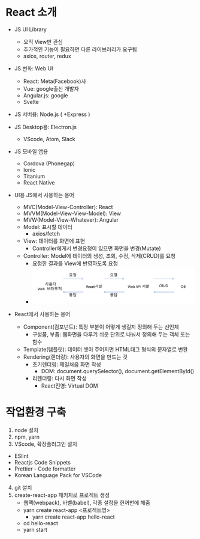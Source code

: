 # React 소개

* JS UI Library
    - 오직 View만 관심
    - 추가적인 기능이 필요하면 다른 라이브러리가 요구됨
    - axios, router, redux
* JS 변화: Web UI
    - React: Meta(Facebook)사
    - Vue: google출신 개발자
    - Angular.js: google
    - Svelte
* JS 서버용: Node.js ( +Express )
* JS Desktop용: Electron.js
  - VScode, Atom, Slack
* JS 모바일 앱용
  - Cordova (Phonegap)
  - Ionic
  - Titanium
  - React Native

* UI용 JS에서 사용하는 용어
  - MVC(Model-View-Controller): React
  - MVVM(Model-View-View-Model): View
  - MVW(Model-View-Whatever): Angular
  - Model: 표시할 데이터
    - axios/fetch
  - View: 데이터를 화면에 표현
    - Controller에게서 변경요청이 있으면 화면을 변경(Mutate)
  - Controller: Model에 데이터의 생성, 조회, 수정, 삭제(CRUD)를 요청
    - 요청한 결과를 View에 반영하도록 요청
    - ![img.png](이미지/ch01_1.png)

* React에서 사용하는 용어
  - Component(컴포넌트): 특정 부분이 어떻게 생길지 정의해 두는 선언체
    - 구성품, 부품: 웹화면을 다루기 쉬운 단위로 나눠서 정의해 두는 객체 또는 함수
  - Template(템플릿): 데이터 셋이 주어지면 HTML태그 형식의 문자열로 변환
  - Rendering(렌더링): 사용자의 화면을 만드는 것
    - 초기렌더링: 제일처음 화면 작성
      - DOM: document.querySelector(), document.getElementById()
    - 리렌더링: 다시 화면 작성
      - React진영: Virtual DOM

# 작업환경 구축
1) node 설치
2) npm, yarn
3) VScode, 확장플러그인 설치
  - ESlint
  - Reactjs Code Snippets
  - Prettier - Code formatter
  - Korean Language Pack for VSCode
4) git 설치
5) create-react-app 패키치로 프로젝트 생성
   - 웹팩(webpack), 바벨(babel), 각종 설정을 한꺼번에 해줌
   - yarn create react-app <프로젝트명>
     - yarn create react-app hello-react
   - cd hello-react
   - yarn start
